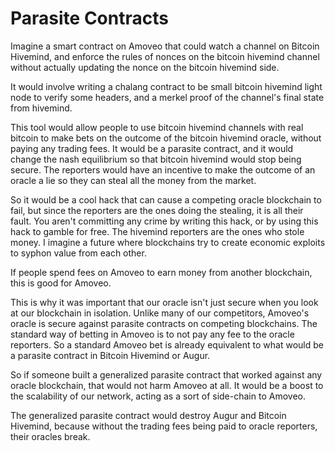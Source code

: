 Parasite Contracts
=========

Imagine a smart contract on Amoveo that could watch a channel on Bitcoin Hivemind, and enforce the rules of nonces on the bitcoin hivemind channel without actually updating the nonce on the bitcoin hivemind side.

It would involve writing a chalang contract to be small bitcoin hivemind light node to verify some headers, and a merkel proof of the channel's final state from hivemind.

This tool would allow people to use bitcoin hivemind channels with real bitcoin to make bets on the outcome of the bitcoin hivemind oracle, without paying any trading fees.
It would be a parasite contract, and it would change the nash equilibrium so that bitcoin hivemind would stop being secure. The reporters would have an incentive to make the outcome of an oracle a lie so they can steal all the money from the market.

So it would be a cool hack that can cause a competing oracle blockchain to fail, but since the reporters are the ones doing the stealing, it is all their fault.
You aren't committing any crime by writing this hack, or by using this hack to gamble for free. The hivemind reporters are the ones who stole money.
I imagine a future where blockchains try to create economic exploits to syphon value from each other.

If people spend fees on Amoveo to earn money from another blockchain, this is good for Amoveo.

This is why it was important that our oracle isn't just secure when you look at our blockchain in isolation.
Unlike many of our competitors, Amoveo's oracle is secure against parasite contracts on competing blockchains.
The standard way of betting in Amoveo is to not pay any fee to the oracle reporters. So a standard Amoveo bet is already equivalent to what would be a parasite contract in Bitcoin Hivemind or Augur.

So if someone built a generalized parasite contract that worked against any oracle blockchain, that would not harm Amoveo at all. It would be a boost to the scalability of our network, acting as a sort of side-chain to Amoveo.

The generalized parasite contract would destroy Augur and Bitcoin Hivemind, because without the trading fees being paid to oracle reporters, their oracles break.
